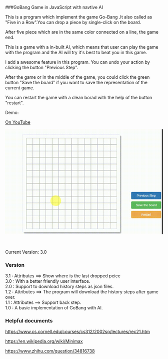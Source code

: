 ###GoBang Game in JavaScript with navtive AI

This is a program which implement the game Go-Bang .It also called as "Five in a Row".You can drop a piece by single-click on the board.

After five piece which are in the same color connected on a line, the game end.

This is a game with a in-built AI, which means that user can play the game 
with the program and the AI will try it's best to beat you in this game.

I add a awesome feature in this program. You can undo your action by clicking the button "Previous Step".

After the game or in the middle of the game, you could click the green button "Save the board" if you want to save the representation of the current game.

You can restart the game with a clean borad with the help of the button "restart".

Demo:

[On YouTube](https://www.youtube.com/watch?v=6JA6wZletX4)

![images](./img/demo.gif)

<br>

Current Version: 3.0

### Version

3.1 : Attributes ==> Show where is the last dropped peice  
3.0 : With a better friendly user interface.  
2.0 : Support to download history steps as json files.  
1.2 : Attributes ==> The program will download the history steps after game over.  
1.1 : Attributes ==> Support back step.  
1.0 : A basic implementation of GoBang with AI.  


### Helpful documents

https://www.cs.cornell.edu/courses/cs312/2002sp/lectures/rec21.htm  

https://en.wikipedia.org/wiki/Minimax  

https://www.zhihu.com/question/34816738  
